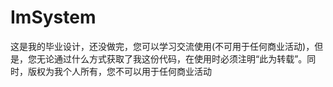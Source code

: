 ImSystem
========

这是我的毕业设计，还没做完，您可以学习交流使用(不可用于任何商业活动)，但是，您无论通过什么方式获取了我这份代码，在使用时必须注明“此为转载”。同时，版权为我个人所有，您不可以用于任何商业活动
